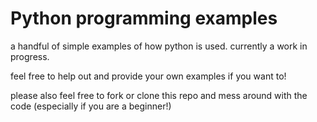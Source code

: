 # Python programming examples

a handful of simple examples of how python is used.
currently a work in progress.

feel free to help out and provide your own examples if you want to!

please also feel free to fork or clone this repo and mess around with the code (especially if you are a beginner!)
